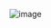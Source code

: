 ![image](https://user-images.githubusercontent.com/20777854/153370014-d23f0641-b4dd-454f-8888-5e05c13e063f.png)
